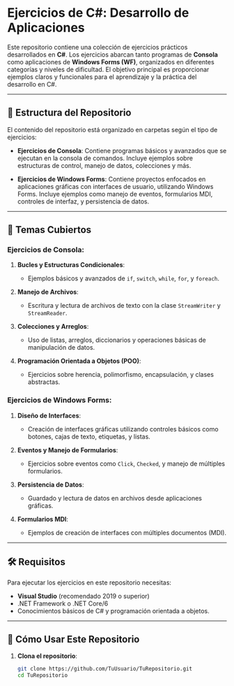 # Ejercicios de C#: Desarrollo de Aplicaciones

Este repositorio contiene una colección de ejercicios prácticos desarrollados en **C#**. Los ejercicios abarcan tanto programas de **Consola** como aplicaciones de **Windows Forms (WF)**, organizados en diferentes categorías y niveles de dificultad. El objetivo principal es proporcionar ejemplos claros y funcionales para el aprendizaje y la práctica del desarrollo en C#.

---

## 📂 Estructura del Repositorio

El contenido del repositorio está organizado en carpetas según el tipo de ejercicios:

- **Ejercicios de Consola**: Contiene programas básicos y avanzados que se ejecutan en la consola de comandos. Incluye ejemplos sobre estructuras de control, manejo de datos, colecciones y más.
  
- **Ejercicios de Windows Forms**: Contiene proyectos enfocados en aplicaciones gráficas con interfaces de usuario, utilizando Windows Forms. Incluye ejemplos como manejo de eventos, formularios MDI, controles de interfaz, y persistencia de datos.

---

## 🚀 Temas Cubiertos

### Ejercicios de Consola:
1. **Bucles y Estructuras Condicionales**:
   - Ejemplos básicos y avanzados de `if`, `switch`, `while`, `for`, y `foreach`.
   
2. **Manejo de Archivos**:
   - Escritura y lectura de archivos de texto con la clase `StreamWriter` y `StreamReader`.
   
3. **Colecciones y Arreglos**:
   - Uso de listas, arreglos, diccionarios y operaciones básicas de manipulación de datos.
   
4. **Programación Orientada a Objetos (POO)**:
   - Ejercicios sobre herencia, polimorfismo, encapsulación, y clases abstractas.

### Ejercicios de Windows Forms:
1. **Diseño de Interfaces**:
   - Creación de interfaces gráficas utilizando controles básicos como botones, cajas de texto, etiquetas, y listas.
   
2. **Eventos y Manejo de Formularios**:
   - Ejercicios sobre eventos como `Click`, `Checked`, y manejo de múltiples formularios.
   
3. **Persistencia de Datos**:
   - Guardado y lectura de datos en archivos desde aplicaciones gráficas.
   
4. **Formularios MDI**:
   - Ejemplos de creación de interfaces con múltiples documentos (MDI).

---

## 🛠️ Requisitos

Para ejecutar los ejercicios en este repositorio necesitas:

- **Visual Studio** (recomendado 2019 o superior)
- .NET Framework o .NET Core/6
- Conocimientos básicos de C# y programación orientada a objetos.

---

## 📖 Cómo Usar Este Repositorio

1. **Clona el repositorio**:
   ```bash
   git clone https://github.com/TuUsuario/TuRepositorio.git
   cd TuRepositorio
